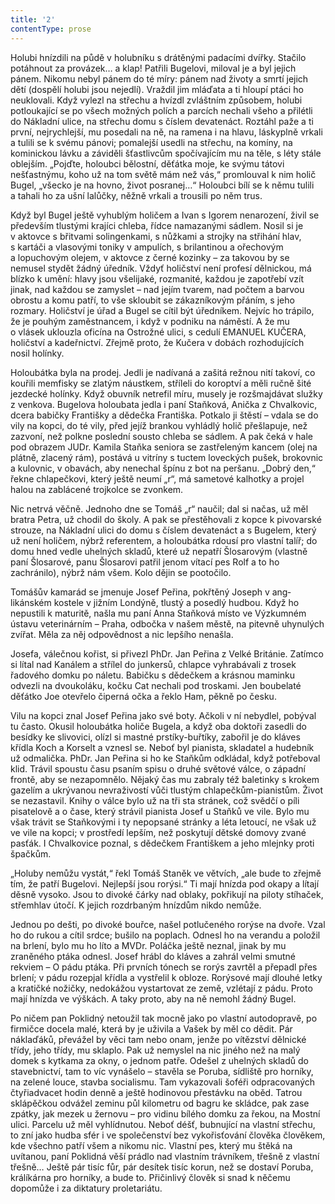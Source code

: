 ```yaml
---
title: '2'
contentType: prose
---
```


<section>

Holubi hnízdili na půdě v holubníku s drátěnými padacími dvířky. Stačilo potáhnout za provázek… a klap! Patřili Bugelovi, miloval je a byl jejich pánem. Nikomu nebyl pánem do té míry: pánem nad životy a smrtí jejich dětí (dospělí holubi jsou nejedlí). Vraždil jim mláďata a ti hloupí ptáci ho neuklovali. Když vylezl na střechu a hvízdl zvláštním způsobem, holubi potloukající se po všech možných polích a parcích nechali všeho a přilétli do Nákladní ulice, na střechu domu s číslem devatenáct. Roztáhl paže a ti první, nejrychlejší, mu posedali na ně, na ramena i na hlavu, láskyplně vrkali a tulili se k svému pánovi; pomalejší usedli na střechu, na komíny, na kominickou lávku a záviděli šťastlivcům spočívajícím mu na těle, s léty stále oblejším. „Pojďte, holoubci bělostní, děťátka moje, ke svýmu tátovi nešťastnýmu, koho už na tom světě mám než vás,“ promlouval k nim holič Bugel, „všecko je na hovno, život posranej…“ Holoubci bílí se k němu tulili a tahali ho za ušní lalůčky, něžně vrkali a trousili po něm trus.

Když byl Bugel ještě vyhublým holičem a Ivan s Igorem nenarození, živil se především tlustými krajíci chleba, řídce namazanými sádlem. Nosil si je v aktovce s břitvami solingenkami, s nůžkami a strojky na střihání hlav, s kartáči a vlasovými toniky v ampulích, s brilantinou a ořechovým a lopuchovým olejem, v aktovce z černé kozinky – za takovou by se nemusel stydět žádný úředník. Vždyť holičství není profesí dělnickou, má blízko k umění: hlavy jsou všelijaké, rozmanité, každou je zapotřebí vzít jinak, nad každou se zamyslet – nad jejím tvarem, nad počtem a barvou obrostu a komu patří, to vše skloubit se zákazníkovým přáním, s jeho rozmary. Holičství je úřad a Bugel se cítil být úředníkem. Nejvíc ho trápilo, že je pouhým zaměstnancem, i když v podniku na náměstí. A že mu o vlásek uklouzla oficína na Ostrožné ulici, s cedulí EMANUEL KUČERA, holičství a kadeřnictví. Zřejmě proto, že Kučera v dobách rozhodujících nosil holínky.

Holoubátka byla na prodej. Jedli je nadívaná a zašitá režnou nití takoví, co kouřili memfisky se zlatým náustkem, stříleli do koroptví a měli ručně šité jezdecké holínky. Když obuvník netrefil míru, musely je rozšmajdávat služky z venkova. Bugelova holoubata jedla i paní Staňková, Anička z Chvalkovic, dcera babičky Františky a dědečka Františka. Potkalo ji štěstí – vdala se do vily na kopci, do té vily, před jejíž brankou vyhládlý holič přešlapuje, než zazvoní, než polkne poslední sousto chleba se sádlem. A pak čeká v hale pod obrazem JUDr. Kamila Staňka seniora se zastřeleným kancem (olej na plátně, zlacený rám), postává u vitríny s tuctem loveckých pušek, brokovnic a kulovnic, v obavách, aby nenechal špínu z bot na peršanu. „Dobrý den,“ řekne chlapečkovi, který ještě neumí „r“, má sametové kalhotky a projel halou na zablácené trojkolce se zvonkem.

Nic netrvá věčně. Jednoho dne se Tomáš „r“ naučil; dal si načas, už měl bratra Petra, už chodil do školy. A pak se přestěhovali z kopce k pivovarské strouze, na Nákladní ulici do domu s číslem devatenáct a s Bugelem, který už není holičem, nýbrž referentem, a holoubátka rdousí pro vlastní talíř; do domu hned vedle uhelných skladů, které už nepatří Šlosarovým (vlastně paní Šlosarové, panu Šlosarovi patřil jenom vítací pes Rolf a to ho zachránilo), nýbrž nám všem. Kolo dějin se pootočilo.

</section>

<section>

Tomášův kamarád se jmenuje Josef Peřina, pokřtěný Joseph v ang­likánském kostele v jižním Londýně, tlustý a posedlý hudbou. Když ho nepustili k maturitě, našla mu paní Anna Staňková místo ve Výzkumném ústavu veterinárním – Praha, odbočka v našem městě, na pitevně uhynulých zvířat. Měla za něj odpovědnost a nic lepšího nenašla.

Josefa, válečnou kořist, si přivezl PhDr. Jan Peřina z Velké Británie. Zatímco si lítal nad Kanálem a střílel do junkersů, chlapce vyhrabávali z trosek řadového domku po náletu. Babičku s dědečkem a krásnou maminku odvezli na dvoukoláku, kočku Cat nechali pod troskami. Jen boubelaté děťátko Joe otevřelo čiperná očka a řeklo Ham, pěkně po česku.

Vilu na kopci znal Josef Peřina jako své boty. Ačkoli v ní nebydlel, pobýval tu často. Okusil holoubátka holiče Bugela, a když oba doktoři zasedli do besídky ke slivovici, olízl si mastné prstíky-buřtíky, zabořil je do kláves křídla Koch a Korselt a vznesl se. Neboť byl pianista, skladatel a hudebník už odmalička. PhDr. Jan Peřina si ho ke Staňkům odkládal, když potřeboval klid. Trávil spoustu času psaním spisu o druhé světové válce, o západní frontě, aby se nezapomnělo. Nějaký čas mu zabraly též baletinky s krokem gazelím a ukrývanou nevraživostí vůči tlustým chlapečkům-pianistům. Život se nezastavil. Knihy o válce bylo už na tři sta stránek, což svědčí o píli pisatelově a o čase, který strávil pianista Josef u Staňků ve vile. Bylo mu však trávit se Staňkovými i ty nepopsané stránky a léta letoucí, ne však už ve vile na kopci; v prostředí lepším, než poskytují dětské domovy zvané pasťák. I Chvalkovice poznal, s dědečkem Františkem a jeho mlejnky proti špačkům.

</section>

<section>

„Holuby nemůžu vystát,“ řekl Tomáš Staněk ve větvích, „ale bude to zřejmě tím, že patří Bugelovi. Nejlepší jsou rorýsi.“ Ti mají hnízda pod okapy a lítají děsně vysoko. Jsou to divoké čárky nad oblaky, pokřikují na piloty stíhaček, střemhlav útočí. K jejich rozdrbaným hnízdům nikdo nemůže.

Jednou po dešti, po divoké bouřce, našel potlučeného rorýse na dvoře. Vzal ho do rukou a cítil srdce; bušilo na poplach. Odnesl ho na verandu a položil na brlení, bylo mu ho líto a MVDr. Poláčka ještě neznal, jinak by mu zraněného ptáka odnesl. Josef hrábl do kláves a zahrál velmi smutné rekviem – O pádu ptáka. Při prvních tónech se rorýs zavrtěl a přepadl přes brlení; v pádu rozepjal křídla a vystřelil k obloze. Rorýsové mají dlouhé letky a kratičké nožičky, nedokážou vystartovat ze země, vzlétají z pádu. Proto mají hnízda ve výškách. A taky proto, aby na ně nemohl žádný Bugel.

</section>

<section>

Po ničem pan Poklidný netoužil tak mocně jako po vlastní autodopravě, po firmičce docela malé, která by je uživila a Vašek by měl co dědit. Pár náklaďáků, převážel by věci tam nebo onam, jenže po vítězství dělnické třídy, jeho třídy, mu sklaplo. Pak už nemyslel na nic jiného než na malý domek s kytkama za okny, o jednom patře. Odešel z uhelných skladů do stavebnictví, tam to víc vynášelo – stavěla se Poruba, sídliště pro horníky, na zelené louce, stavba socialismu. Tam vykazovali šoféři odpracovaných čtyřiadvacet hodin denně a ještě hodinovou přestávku na oběd. Tatrou sklápěčkou odvážel zeminu půl kilometru od bagru ke skládce, pak zase zpátky, jak mezek u žernovu – pro vidinu bílého domku za řekou, na Mostní ulici. Parcelu už měl vyhlídnutou. Neboť déšť, bubnující na vlastní střechu, to zní jako hudba sfér i ve společenství bez vykořisťování člověka člověkem, kde všechno patří všem a nikomu nic. Vlastní pes, který mu štěká na uvítanou, paní Poklidná věší prádlo nad vlastním trávníkem, třešně z vlastní třešně… Ještě pár tisíc fůr, pár desítek tisíc korun, než se dostaví Poruba, králíkárna pro horníky, a bude to. Přičinlivý člověk si snad k něčemu dopomůže i za diktatury proletariátu.

</section>
